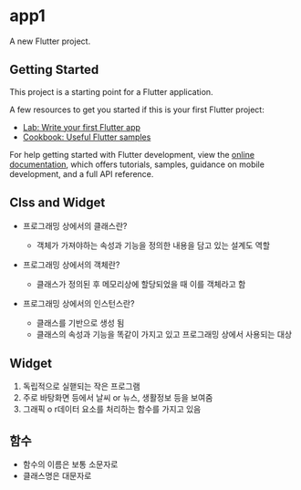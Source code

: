 # app1

A new Flutter project.

## Getting Started

This project is a starting point for a Flutter application.

A few resources to get you started if this is your first Flutter project:

- [Lab: Write your first Flutter app](https://docs.flutter.dev/get-started/codelab)
- [Cookbook: Useful Flutter samples](https://docs.flutter.dev/cookbook)

For help getting started with Flutter development, view the
[online documentation](https://docs.flutter.dev/), which offers tutorials,
samples, guidance on mobile development, and a full API reference.

## Clss and Widget
- 프로그래밍 상에서의 클래스란?
    - 객체가 가져야하는 속성과 기능을 정의한 내용을 담고 있는 설계도 역할

- 프로그래밍 상에서의 객체란?
    - 클래스가 정의된 후 메모리상에 할당되었을 때 이를 객체라고 함

- 프로그래밍 상에서의 인스턴스란?
    - 클래스를 기반으로 생성 됨
    - 클래스의 속성과 기능을 똑같이 가지고 있고 프로그래밍 상에서 사용되는 대상

## Widget
1. 독립적으로 실핻되는 작은 프로그램
2. 주로 바탕화면 등에서 날씨 or 뉴스, 생활정보 등을 보여줌
3. 그래픽 o r데이터 요소를 처리하는 함수를 가지고 있음

## 함수
- 함수의 이름은 보통 소문자로
- 클래스명은 대문자로